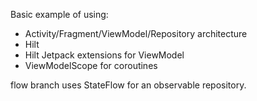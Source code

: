Basic example of using:
 - Activity/Fragment/ViewModel/Repository architecture
 - Hilt
 - Hilt Jetpack extensions for ViewModel
 - ViewModelScope for coroutines
 
 flow branch uses StateFlow for an observable repository.